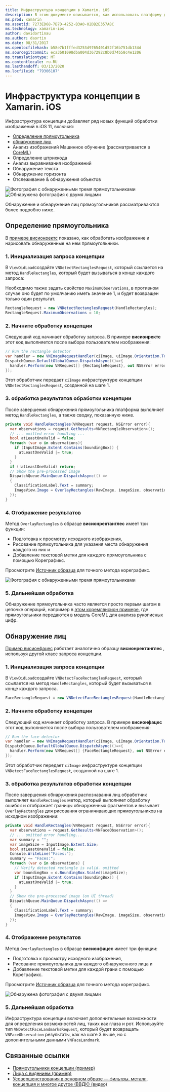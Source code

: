 ```yaml
---
title: Инфраструктура концепции в Xamarin. iOS
description: В этом документе описывается, как использовать платформу для работы с iOS 11 в Xamarin. iOS. В частности, он описывает обнаружение прямоугольников и обнаружение лиц.
ms.prod: xamarin
ms.assetid: 7273ED68-7B7D-4252-B3A0-02DB2E357A8C
ms.technology: xamarin-ios
author: davidortinau
ms.author: daortin
ms.date: 08/31/2017
ms.openlocfilehash: b58e7b1fffed3253d9765401d52f16b751db134d
ms.sourcegitcommit: eca3b01098dba004d367292c8b0d74b58c4e1206
ms.translationtype: MT
ms.contentlocale: ru-RU
ms.lasthandoff: 03/13/2020
ms.locfileid: "79306107"
---
```

# <a name="vision-framework-in-xamarinios"></a>Инфраструктура концепции в Xamarin. iOS

Инфраструктура концепции добавляет ряд новых функций обработки изображений в iOS 11, включая:

- [Определение прямоугольника](#rectangles)
- [обнаружение лиц](#faces)
- Анализ изображений Машинное обучение (рассматривается в [CoreML](~/ios/platform/introduction-to-ios11/coreml.md))
- Определение штрихкода
- Анализ выравнивания изображений
- Обнаружение текста
- Обнаружение горизонта
- Отслеживание & обнаружения объектов

![Фотография с обнаруженными тремя прямоугольниками](vision-images/found-rectangles-tiny.png) ![Обнаружена фотография с двумя лицами](vision-images/xamarin-home-faces-tiny.png)

Обнаружение и обнаружение лиц прямоугольников рассматриваются более подробно ниже.

<a name="rectangles" />

## <a name="rectangle-detection"></a>Определение прямоугольника

В [примере висионректс](https://docs.microsoft.com/samples/xamarin/ios-samples/ios11-visionrectangles) показано, как обработать изображение и нарисовать обнаруженные на нем прямоугольники.

### <a name="1-initialize-the-vision-request"></a>1. Инициализация запроса концепции

В `ViewDidLoad`создайте `VNDetectRectanglesRequest`, который ссылается на метод `HandleRectangles`, который будет вызываться в конце каждого запроса:

Необходимо также задать свойство `MaximumObservations`, в противном случае оно будет по умолчанию иметь значение 1, и будет возвращен только один результат.

```csharp
RectangleRequest = new VNDetectRectanglesRequest(HandleRectangles);
RectangleRequest.MaximumObservations = 10;
```

### <a name="2-start-the-vision-processing"></a>2. Начните обработку концепции

Следующий код начинает обработку запроса. В примере **висионректс** этот код выполняется после выбора пользователем изображения:

```csharp
// Run the rectangle detector
var handler = new VNImageRequestHandler(ciImage, uiImage.Orientation.ToCGImagePropertyOrientation(), new VNImageOptions());
DispatchQueue.DefaultGlobalQueue.DispatchAsync(()=>{
  handler.Perform(new VNRequest[] {RectangleRequest}, out NSError error);
});
```

Этот обработчик передает `ciImage` инфраструктуре концепции `VNDetectRectanglesRequest`, созданной на шаге 1.

### <a name="3-handle-the-results-of-vision-processing"></a>3. обработка результатов обработки концепции

После завершения обнаружения прямоугольника платформа выполняет метод `HandleRectangles`, а также сводку, показанную ниже.

```csharp
private void HandleRectangles(VNRequest request, NSError error){
  var observations = request.GetResults<VNRectangleObservation>();
  // ... omitted error handling ...
  bool atLeastOneValid = false;
  foreach (var o in observations){
    if (InputImage.Extent.Contains(boundingBox)) {
      atLeastOneValid |= true;
    }
  }
  if (!atLeastOneValid) return;
  // Show the pre-processed image
  DispatchQueue.MainQueue.DispatchAsync(() =>
  {
    ClassificationLabel.Text = summary;
    ImageView.Image = OverlayRectangles(RawImage, imageSize, observations);
  });
}
```

### <a name="4-display-the-results"></a>4. Отображение результатов

Метод `OverlayRectangles` в образце **висионректанглес** имеет три функции:

- Подготовка к просмотру исходного изображения,
- Рисование прямоугольника для указания места обнаружения каждого из них и
- Добавление текстовой метки для каждого прямоугольника с помощью Кореграфикс.

Просмотрите [Источник образца](https://docs.microsoft.com/samples/xamarin/ios-samples/ios11-visionrectangles) для точного метода кореграфикс.

![Фотография с обнаруженными тремя прямоугольниками](vision-images/found-rectangles-phone-sml.png)

### <a name="5-further-processing"></a>5. Дальнейшая обработка

Обнаружение прямоугольника часто является просто первым шагом в цепочке операций, например в [этом коремлвисион примере](~/ios/platform/introduction-to-ios11/coreml.md#coremlvision), где прямоугольники передаются в модель CoreML для анализа рукописных цифр.

<a name="faces" />

## <a name="face-detection"></a>Обнаружение лиц

[Пример висионфацес](https://docs.microsoft.com/samples/xamarin/ios-samples/ios11-visionfaces) работает аналогично образцу **висионректанглес** , используя другой класс запроса концепции.

### <a name="1-initialize-the-vision-request"></a>1. Инициализация запроса концепции

В `ViewDidLoad`создайте `VNDetectFaceRectanglesRequest`, который ссылается на метод `HandleRectangles`, который будет вызываться в конце каждого запроса.

```csharp
FaceRectangleRequest = new VNDetectFaceRectanglesRequest(HandleRectangles);
```

### <a name="2-start-the-vision-processing"></a>2. Начните обработку концепции

Следующий код начинает обработку запроса. В примере **висионфацес** этот код выполняется после выбора пользователем изображения:

```csharp
// Run the face detector
var handler = new VNImageRequestHandler(ciImage, uiImage.Orientation.ToCGImagePropertyOrientation(), new VNImageOptions());
DispatchQueue.DefaultGlobalQueue.DispatchAsync(()=>{
  handler.Perform(new VNRequest[] {FaceRectangleRequest}, out NSError error);
});
```

Этот обработчик передает `ciImage` инфраструктуре концепции `VNDetectFaceRectanglesRequest`, созданной на шаге 1.

### <a name="3-handle-the-results-of-vision-processing"></a>3. обработка результатов обработки концепции

После завершения обнаружения распознавания лиц обработчик выполняет `HandleRectangles` метод, который выполняет обработку ошибок и отображает границы обнаруженных фрагментов и вызывает `OverlayRectangles` для рисования ограничивающих прямоугольников на исходном изображении:

```csharp
private void HandleRectangles(VNRequest request, NSError error){
  var observations = request.GetResults<VNFaceObservation>();
  // ... omitted error handling...
  var summary = "";
  var imageSize = InputImage.Extent.Size;
  bool atLeastOneValid = false;
  Console.WriteLine("Faces:");
  summary += "Faces:";
  foreach (var o in observations) {
    // Verify detected rectangle is valid. omitted
    var boundingBox = o.BoundingBox.Scaled(imageSize);
    if (InputImage.Extent.Contains(boundingBox)) {
      atLeastOneValid |= true;
    }
  }
  // Show the pre-processed image (on UI thread)
  DispatchQueue.MainQueue.DispatchAsync(() =>
  {
    ClassificationLabel.Text = summary;
    ImageView.Image = OverlayRectangles(RawImage, imageSize, observations);
  });
}
```

### <a name="4-display-the-results"></a>4. Отображение результатов

Метод `OverlayRectangles` в образце **висионфацес** имеет три функции:

- Подготовка к просмотру исходного изображения,
- Рисование прямоугольника для каждого обнаруженного лица и
- Добавление текстовой метки для каждой грани с помощью Кореграфикс.

Просмотрите [Источник образца](https://docs.microsoft.com/samples/xamarin/ios-samples/ios11-visionfaces) для точного метода кореграфикс.

![Обнаружена фотография с двумя лицами](vision-images/found-faces-phone-sml.png)

### <a name="5-further-processing"></a>5. Дальнейшая обработка

Инфраструктура концепции включает дополнительные возможности для определения возможностей лиц, таких как глаза и рот. Используйте тип `VNDetectFaceLandmarksRequest`, который будет возвращать `VNFaceObservation` результаты, как на шаге 3 выше, но с дополнительными данными `VNFaceLandmark`.

## <a name="related-links"></a>Связанные ссылки

- [Прямоугольники концепции (пример)](https://docs.microsoft.com/samples/xamarin/ios-samples/ios11-visionrectangles)
- [Лица с видением (пример)](https://docs.microsoft.com/samples/xamarin/ios-samples/ios11-visionfaces)
- [Усовершенствования в основном образе — фильтры, металл, концепция и многое другое (ВВДК) (видео)](https://developer.apple.com/videos/play/wwdc2017/510/)
